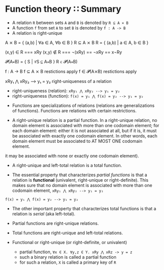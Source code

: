 # Function theory ∷ Summary

- A relation `R` between sets `A` and `B` is denoted by `R ⊆ A ⨯ B`
- A function `f` from set `A` to set `B` is denoted by `f : A -> B`
- A relation is right-unique

A ⨯ B = { (a,b) | ∀a ∈ A, ∀b ∈ B }
R ⊆ A ⨯ B
R = { (a,b) | a ∈ A, b ∈ B }

(x,y) ∈ R ===   xRy
(x,y) ∉ R === ¬(xRy) == ¬xRy == x¬Ry 

𝓟(A⨯B) = { S | ∀S ⊆ A⨯B }
R ∈ 𝓟(A⨯B)

f : A -> B
f ⊆ A ⨯ B  restictions apply
f ∈ 𝓟(A⨯B) restictions apply

xRy₁ ⋀ xRy₂ --> y₁ = y₂     right-uniqueness of a relation


- right-uniqueness (relation): `xRy₁ ⋀ xRy₂ --> y₁ = y₂`
- right-uniqueness (function): `f(x) = y₁ ⋀ f(x) = y₂ --> y₁ = y₂`


* Functions are specializations of relations (relations are generalizations of functions). Functions are relations with certain restrictions.

* A right-unique relation is a partial function. In a right-unique relation, no domain element is associated with more than one codomain element; for each domain element: either it is not associated at all, but if it is, it must be associated with exactly one codomain element. In other words, each domain element must be associated to AT MOST ONE codomain element.

it may be associated with none or exactly one codomain element).


* A right-unique and left-total relation is a total function.

* The essential property that characterizes *partial functions* is that a relation is **functional** (univalent, right-unique or right-definite). This makes sure that no domain element is associated with more than one codomain element, `xRy₁ ⋀ xRy₂ --> y₁ = y₂`

`f(x) = y₁ ⋀ f(x) = y₂ --> y₁ = y₂`


* The other important property that characterizes total functions is that a relation is *serial* (aka left-total).

* Partial functions are right-unique relations.
* Total functions are right-unique and left-total relations.


* Functional or right-unique (or right-definite, or univalent)
  - partial function, `∀x ∈ X. ∀y,z ∈ Y. xRy ⋀ xRz -> y = z`
  - such a binary relation is called a partial function
  - for such a relation, `X` is called a primary key of `R`
